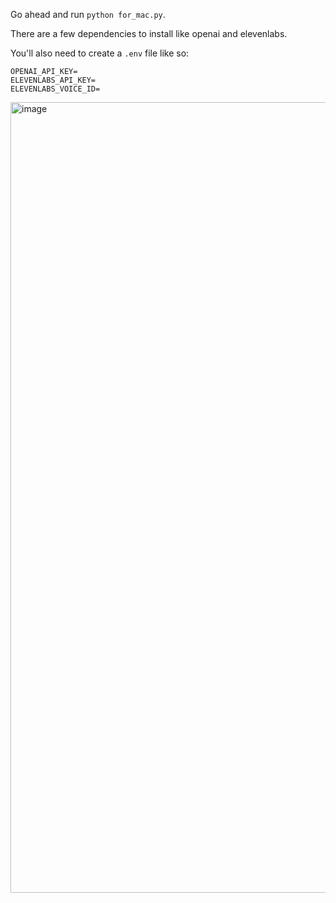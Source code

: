 Go ahead and run `python for_mac.py`.

There are a few dependencies to install like openai and elevenlabs.

You'll also need to create a `.env` file like so:

```
OPENAI_API_KEY=
ELEVENLABS_API_KEY=
ELEVENLABS_VOICE_ID=
```

<img width="1265" alt="image" src="https://github.com/farzaa/ai-movie/assets/15614124/3457af38-cedb-4851-87e5-414f9609abce">
